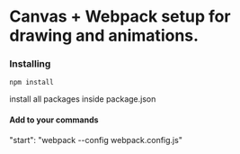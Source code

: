 # Canvas + Webpack setup for drawing and animations.

### Installing
                                                                                                                         
```
npm install
```
install all packages inside package.json

#### Add to your commands
"start": "webpack --config webpack.config.js"
